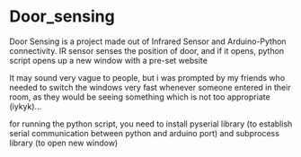 # Door_sensing
Door Sensing is a project made out of Infrared Sensor and Arduino-Python connectivity. IR sensor senses the position of door, and if it opens, python script opens up a new window with a pre-set website

It may sound very vague to people, but i was prompted by my friends who needed to switch the windows very fast whenever someone entered in their room, as they would be seeing something which is not too appropriate (iykyk)...

for running the python script, you need to install pyserial library (to establish serial communication between python and arduino port) and subprocess library (to open new window)
